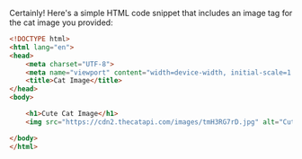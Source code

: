 Certainly! Here's a simple HTML code snippet that includes an image tag for the cat image you provided:

```html
<!DOCTYPE html>
<html lang="en">
<head>
    <meta charset="UTF-8">
    <meta name="viewport" content="width=device-width, initial-scale=1.0">
    <title>Cat Image</title>
</head>
<body>

    <h1>Cute Cat Image</h1>
    <img src="https://cdn2.thecatapi.com/images/tmH3RG7rD.jpg" alt="Cute Cat">

</body>
</html>
```



<!---
BanothBalakoti/BanothBalakoti is a ✨ special ✨ repository because its `README.md` (this file) appears on your GitHub profile.
You can click the Preview link to take a look at your changes.


